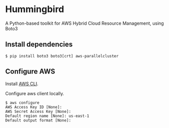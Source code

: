 # Hummingbird
A Python-based toolkit for AWS Hybrid Cloud Resource Management, using Boto3

## Install dependencies
````
$ pip install boto3 boto3[crt] aws-parallelcluster
````

## Configure AWS

Install [AWS CLI](http://aws.amazon.com/cli/).

Configure aws client locally.

````
$ aws configure
AWS Access Key ID [None]:
AWS Secret Access Key [None]:
Default region name [None]: us-east-1
Default output format [None]:
````
